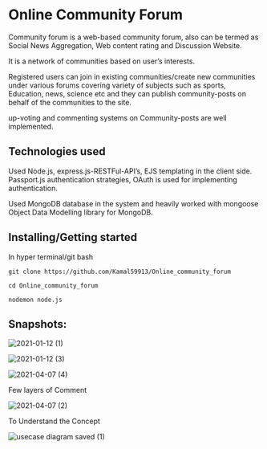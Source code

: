 <h1> Online Community Forum </h1>
<p> Community forum is a web-based community forum, also can be termed as Social News Aggregation, Web content rating and Discussion Website.</p>
<p> It is a network of communities based on user’s interests. </p>
<p>  Registered users can join in existing communities/create new communities under various forums covering variety of subjects such as sports, Education, news, science etc and they can publish community-posts on behalf of the communities to the site.</p>
<p> up-voting and commenting systems on Community-posts are well implemented. </p>

<h2> Technologies used </h2>
<p> Used Node.js, express.js-RESTFul-API’s, EJS templating in the
client side. Passport.js authentication strategies, OAuth is used
for implementing authentication. <p>
<p> Used MongoDB database in the system and heavily worked with
mongoose Object Data Modelling library for MongoDB. </p>

## Installing/Getting started
In hyper terminal/git bash

```shell
git clone https://github.com/Kamal59913/Online_community_forum
```

```shell
cd Online_community_forum
```

```shell
nodemon node.js
```
## Snapshots:
![2021-01-12 (1)](https://user-images.githubusercontent.com/70695845/117393785-832d7a80-af12-11eb-9993-b29be10dac26.png)


![2021-01-12 (3)](https://user-images.githubusercontent.com/70695845/117393834-993b3b00-af12-11eb-8e9a-5457959ae771.png)


![2021-04-07 (4)](https://user-images.githubusercontent.com/70695845/117393905-bcfe8100-af12-11eb-9091-a5fa835c9e28.png)


<p> Few layers of Comment </p>

![2021-04-07 (2)](https://user-images.githubusercontent.com/70695845/117393911-c12a9e80-af12-11eb-8610-686e99293ead.png)


<p> To Understand the Concept </p>


![usecase diagram saved (1)](https://user-images.githubusercontent.com/70695845/117394220-62b1f000-af13-11eb-8887-39eda98e9259.png)



